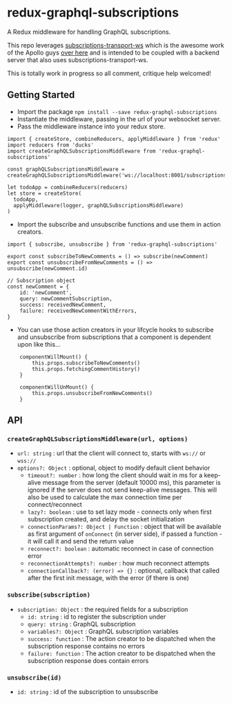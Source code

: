 # redux-graphql-subscriptions

A Redux middleware for handling GraphQL subscriptions.

This repo leverages [subscriptions-transport-ws](https://github.com/apollographql/subscriptions-transport-ws) which is the awesome work of the Apollo guys [over here](https://github.com/apollographql) and is intended to be coupled with a backend server that also uses subscriptions-transport-ws.

This is totally work in progress so all comment, critique help welcomed!

## Getting Started

- Import the package `npm install --save redux-graphql-subscriptions`
- Instantiate the middleware, passing in the url of your websocket server. 
- Pass the middleware instance into your redux store.
```
import { createStore, combineReducers, applyMiddleware } from 'redux'
import reducers from 'ducks'
import createGraphQLSubscriptionsMiddleware from 'redux-graphql-subscriptions'

const graphQLSubscriptionsMiddleware = createGraphQLSubscriptionsMiddleware('ws://localhost:8001/subscriptions')

let todoApp = combineReducers(reducers)
let store = createStore(
  todoApp,
  applyMiddleware(logger, graphQLSubscriptionsMiddleware)
)
```

- Import the subscribe and unsubscribe functions and use them in action creators.

```
import { subscribe, unsubscribe } from 'redux-graphql-subscriptions'

export const subscribeToNewComments = () => subscribe(newComment)
export const unsubscribeFromNewComments = () => unsubscribe(newComment.id)

// Subscription object
const newComment = {
    id: 'newComment',
    query: newCommentSubscription,
    success: receivedNewComment,
    failure: receivedNewCommentWithErrors,
}
```

- You can use those action creators in your lifcycle hooks to subscribe and unsubscribe from subscriptions that a component is dependent upon like this...

```
    componentWillMount() {
        this.props.subscribeToNewComments()
        this.props.fetchingCommentHistory()
    }

    componentWillUnMount() {
        this.props.unsubscribeFromNewComments()
    }
```

## API

### `createGraphQLSubscriptionsMiddleware(url, options)`
- `url: string` : url that the client will connect to, starts with `ws://` or `wss://`
- `options?: Object` : optional, object to modify default client behavior
  * `timeout?: number` : how long the client should wait in ms for a keep-alive message from the server (default 10000 ms), this parameter is ignored if the server does not send keep-alive messages. This will also be used to calculate the max connection time per connect/reconnect
  * `lazy?: boolean` : use to set lazy mode - connects only when first subscription created, and delay the socket initialization
  * `connectionParams?: Object | Function` : object that will be available as first argument of `onConnect` (in server side), if passed a function - it will call it and send the return value
  * `reconnect?: boolean` : automatic reconnect in case of connection error
  * `reconnectionAttempts?: number` : how much reconnect attempts
  * `connectionCallback?: (error) => {}` : optional, callback that called after the first init message, with the error (if there is one)

### `subscribe(subscription)`
- `subscription: Object` : the required fields for a subscription
  * `id: string` : id to register the subscription under
  * `query: string` : GraphQL subscription
  * `variables?: Object` : GraphQL subscription variables
  * `success: function` : The action creator to be dispatched when the subscription response contains no errors
  * `failure: function` : The action creator to be dispatched when the subscription response does contain errors

### `unsubscribe(id)`
- `id: string` : id of the subscription to unsubscribe
